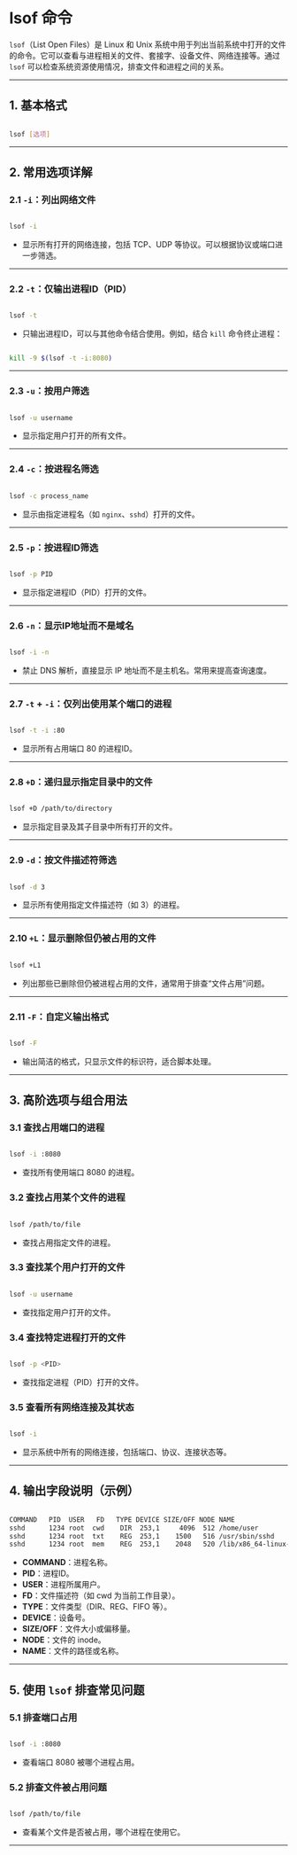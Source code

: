 # lsof 命令

`lsof`（List Open Files）是 Linux 和 Unix 系统中用于列出当前系统中打开的文件的命令。它可以查看与进程相关的文件、套接字、设备文件、网络连接等。通过 `lsof` 可以检查系统资源使用情况，排查文件和进程之间的关系。

---

## 1. 基本格式

```bash

lsof [选项]
```

---

## 2. 常用选项详解

### 2.1 `-i`：列出网络文件

```bash

lsof -i
```
- 显示所有打开的网络连接，包括 TCP、UDP 等协议。可以根据协议或端口进一步筛选。

---

### 2.2 `-t`：仅输出进程ID（PID）

```bash

lsof -t
```
- 只输出进程ID，可以与其他命令结合使用。例如，结合 `kill` 命令终止进程：

```bash

kill -9 $(lsof -t -i:8080)
```

---

### 2.3 `-u`：按用户筛选

```bash

lsof -u username
```
- 显示指定用户打开的所有文件。

---

### 2.4 `-c`：按进程名筛选

```bash

lsof -c process_name
```
- 显示由指定进程名（如 `nginx`、`sshd`）打开的文件。

---

### 2.5 `-p`：按进程ID筛选

```bash

lsof -p PID
```
- 显示指定进程ID（PID）打开的文件。

---

### 2.6 `-n`：显示IP地址而不是域名

```bash

lsof -i -n
```
- 禁止 DNS 解析，直接显示 IP 地址而不是主机名。常用来提高查询速度。

---

### 2.7 `-t` + `-i`：仅列出使用某个端口的进程

```bash

lsof -t -i :80
```
- 显示所有占用端口 80 的进程ID。

---

### 2.8 `+D`：递归显示指定目录中的文件

```bash

lsof +D /path/to/directory
```
- 显示指定目录及其子目录中所有打开的文件。

---

### 2.9 `-d`：按文件描述符筛选

```bash

lsof -d 3
```
- 显示所有使用指定文件描述符（如 3）的进程。

---

### 2.10 `+L`：显示删除但仍被占用的文件

```bash

lsof +L1
```
- 列出那些已删除但仍被进程占用的文件，通常用于排查“文件占用”问题。

---

### 2.11 `-F`：自定义输出格式

```bash

lsof -F
```
- 输出简洁的格式，只显示文件的标识符，适合脚本处理。

---

## 3. 高阶选项与组合用法

### 3.1 查找占用端口的进程

```bash

lsof -i :8080
```
- 查找所有使用端口 8080 的进程。

### 3.2 查找占用某个文件的进程

```bash

lsof /path/to/file
```
- 查找占用指定文件的进程。

### 3.3 查找某个用户打开的文件

```bash

lsof -u username
```
- 查找指定用户打开的文件。

### 3.4 查找特定进程打开的文件

```bash

lsof -p <PID>
```
- 查找指定进程（PID）打开的文件。

### 3.5 查看所有网络连接及其状态

```bash

lsof -i
```
- 显示系统中所有的网络连接，包括端口、协议、连接状态等。

---

## 4. 输出字段说明（示例）

```bash

COMMAND   PID  USER   FD   TYPE DEVICE SIZE/OFF NODE NAME
sshd      1234 root  cwd    DIR  253,1     4096  512 /home/user
sshd      1234 root  txt    REG  253,1    1500   516 /usr/sbin/sshd
sshd      1234 root  mem    REG  253,1    2048   520 /lib/x86_64-linux-gnu/libc.so.6
```

- **COMMAND**：进程名称。
- **PID**：进程ID。
- **USER**：进程所属用户。
- **FD**：文件描述符（如 cwd 为当前工作目录）。
- **TYPE**：文件类型（DIR、REG、FIFO 等）。
- **DEVICE**：设备号。
- **SIZE/OFF**：文件大小或偏移量。
- **NODE**：文件的 inode。
- **NAME**：文件的路径或名称。

---

## 5. 使用 `lsof` 排查常见问题

### 5.1 排查端口占用

```bash

lsof -i :8080
```
- 查看端口 8080 被哪个进程占用。

### 5.2 排查文件被占用问题

```bash

lsof /path/to/file
```
- 查看某个文件是否被占用，哪个进程在使用它。

---



